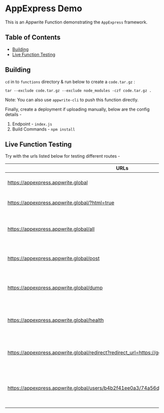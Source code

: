 # AppExpress Demo

This is an Appwrite Function demonstrating the `AppExpress` framework.

## Table of Contents

- [Building](#building)
- [Live Function Testing](#live-function-testing)

## Building

`cd` in to `functions` directory & run below to create a `code.tar.gz` :

```shell
tar --exclude code.tar.gz --exclude node_modules -czf code.tar.gz .
```

Note: You can also use `appwrite-cli` to push this function directly.

Finally, create a deployment if uploading manually, below are the config details -

1. Endpoint - `index.js`
2. Build Commands - `npm install`

## Live Function Testing

Try with the urls listed below for testing different routes -

| URLs                                                                                   | Description                                                   |
|----------------------------------------------------------------------------------------|---------------------------------------------------------------| 
| https://appexpress.appwrite.global                                                     | Renders a html content from `string`.                         |  
| https://appexpress.appwrite.global/?html=true                                          | Renders a html content from `file`.                           |
| https://appexpress.appwrite.global/all                                                 | Do any type of request, you'll only see one message.          |
| https://appexpress.appwrite.global/post                                                | Do a `POST` request with Postman or cURL.                     |
| https://appexpress.appwrite.global/dump                                                | Do a `GET` request and see a dumped `request`.                |
| https://appexpress.appwrite.global/health                                              | Do a `GET` request and see the container's uptime.            |
| https://appexpress.appwrite.global/redirect?redirect_url=https://google.com            | Redirects to a given url. Defaults to my GitHub Profile.      |
| https://appexpress.appwrite.global/users/b4b2f41ee0a3/74a56d192dc942f78675b4b2f41ee0a3 | Do a `GET` request, this route extracts `id` & `transaction`. |
